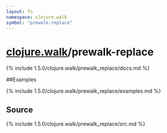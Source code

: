```yaml
---
layout: fn
namespace: clojure.walk
symbol: "prewalk-replace"
---
```


# [clojure.walk](../)/prewalk-replace

{% include 1.5.0/clojure.walk/prewalk_replace/docs.md %}

##Examples

{% include 1.5.0/clojure.walk/prewalk_replace/examples.md %}
## Source
{% include 1.5.0/clojure.walk/prewalk_replace/src.md %}

